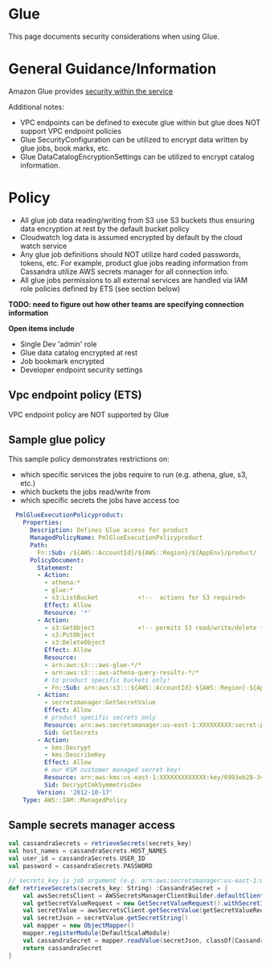 # Glue

This page documents security considerations when using Glue.

# General Guidance/Information
Amazon Glue provides [security within the service](https://docs.aws.amazon.com/glue/latest/dg/infrastructure-security.html)

Additional notes:
* VPC endpoints can be defined to execute glue within but glue does NOT support VPC endpoint policies
* Glue SecurityConfiguration can be utilized to encrypt data written by glue jobs, book marks, etc.
* Glue DataCatalogEncryptionSettings can be utilized to encrypt catalog information.

# Policy
* All glue job data reading/writing from S3 use S3 buckets thus ensuring data encryption at rest by the default bucket policy
* Cloudwatch log data is assumed encrypted by default by the cloud watch service
* Any glue job definitions should NOT utilize hard coded passwords, tokens, etc. For example, product glue jobs reading information from Cassandra utilize AWS secrets manager for all connection info.
* All glue jobs permissions to all external services are handled via IAM role policies defined by ETS (see section below)

**TODO: need to figure out how other teams are specifying connection information**

**Open items include**
* Single Dev 'admin' role
* Glue data catalog encrypted at rest
* Job bookmark encrypted
* Developer endpoint security settings

## Vpc endpoint policy (ETS)
VPC endpoint policy are NOT supported by Glue

## Sample glue policy 
This sample policy demonstrates restrictions on:
* which specific services the jobs require to run (e.g. athena, glue, s3, etc.)
* which buckets the jobs read/write from
* which specific secrets the jobs have access too

```yaml
  PmlGlueExecutionPolicyproduct:
    Properties:
      Description: Defines Glue access for product
      ManagedPolicyName: PmlGlueExecutionPolicyproduct
      Path:
        Fn::Sub: /${AWS::AccountId}/${AWS::Region}/${AppEnv}/product/
      PolicyDocument:
        Statement:
        - Action:
          - athena:*
          - glue:*
          - s3:ListBucket           <!--  actions for S3 required>
          Effect: Allow
          Resource: '*'
        - Action:
          - s3:GetObject            <!-- permits S3 read/write/delete for jobs>
          - s3:PutObject
          - s3:DeleteObject         
          Effect: Allow
          Resource:
          - arn:aws:s3:::aws-glue-*/*
          - arn:aws:s3:::aws-athena-query-results-*/*
          # to product specific buckets only!
          - Fn::Sub: arn:aws:s3:::${AWS::AccountId}-${AWS::Region}-${AppEnv}-product-*/*
        - Action:
          - secretsmanager:GetSecretValue
          Effect: Allow
          # product specific secrets only
          Resource: arn:aws:secretsmanager:us-east-1:XXXXXXXXX:secret:product/dev/*
          Sid: GetSecrets
        - Action:
          - kms:Decrypt
          - kms:DescribeKey
          Effect: Allow
          # our KSM customer managed secret key!
          Resource: arn:aws:kms:us-east-1:XXXXXXXXXXXXX:key/6993eb28-3461-441b-beac-5f9e0dd5ebe6
          Sid: DecryptCmkSymmetricDev
        Version: '2012-10-17'
    Type: AWS::IAM::ManagedPolicy
```

## Sample secrets manager access

```scala
val cassandraSecrets = retrieveSecrets(secrets_key)
val host_names = cassandraSecrets.HOST_NAMES
val user_id = cassandraSecrets.USER_ID
val password = cassandraSecrets.PASSWORD

// secrets_key is job argument (e.g. arn:aws:secretsmanager:us-east-1:077544953943:secret:product/dev/cassandra/connection_dev-y3mltn)
def retrieveSecrets(secrets_key: String) :CassandraSecret = {
    val awsSecretsClient = AWSSecretsManagerClientBuilder.defaultClient()
    val getSecretValueRequest = new GetSecretValueRequest().withSecretId(secrets_key)   
    val secretValue = awsSecretsClient.getSecretValue(getSecretValueRequest)
    val secretJson = secretValue.getSecretString()
    val mapper = new ObjectMapper()
    mapper.registerModule(DefaultScalaModule)
    val cassandraSecret = mapper.readValue(secretJson, classOf[CassandraSecret])
    return cassandraSecret
}

```